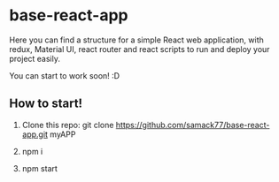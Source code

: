 # base-react-app

Here you can find a structure for a simple React web application, with redux, Material UI, react router and react scripts to run and deploy your project easily.

You can start to work soon! :D

## How to start!

1. Clone this repo: git clone https://github.com/samack77/base-react-app.git myAPP

2. npm i

3. npm start